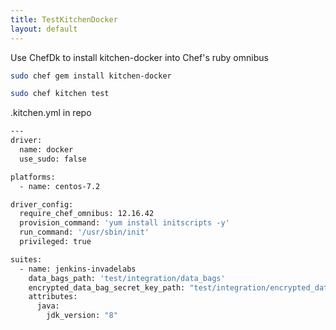 ```yaml
---
title: TestKitchenDocker
layout: default
---
```


Use ChefDk to install kitchen-docker into Chef's ruby omnibus

``` bash
sudo chef gem install kitchen-docker
```

``` bash
sudo chef kitchen test
```

.kitchen.yml in repo

``` bash
---
driver:
  name: docker
  use_sudo: false

platforms:
  - name: centos-7.2

driver_config:
  require_chef_omnibus: 12.16.42
  provision_command: 'yum install initscripts -y'
  run_command: '/usr/sbin/init'
  privileged: true

suites:
  - name: jenkins-invadelabs
    data_bags_path: 'test/integration/data_bags'
    encrypted_data_bag_secret_key_path: "test/integration/encrypted_data_bag_secret"
    attributes:
      java:
        jdk_version: "8"
```
